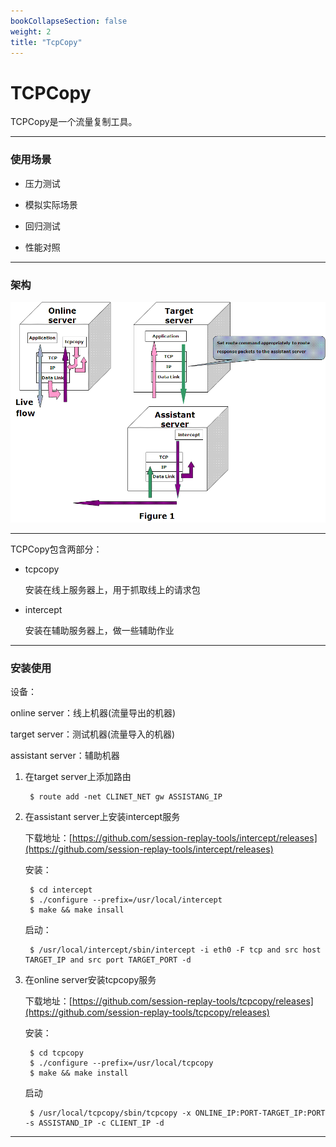 ```yaml
---
bookCollapseSection: false
weight: 2
title: "TcpCopy"
---
```


# TCPCopy

TCPCopy是一个流量复制工具。

***

### 使用场景

* 压力测试

* 模拟实际场景

* 回归测试

* 性能对照

***

### 架构

![架构](tcpcopy-arch.gif)

***
TCPCopy包含两部分：

* tcpcopy

	安装在线上服务器上，用于抓取线上的请求包

* intercept

	安装在辅助服务器上，做一些辅助作业

***

### 安装使用

设备：

online server：线上机器(流量导出的机器)

target server：测试机器(流量导入的机器)

assistant server：辅助机器

1. 在target server上添加路由

		$ route add -net CLINET_NET gw ASSISTANG_IP

2. 在assistant server上安装intercept服务

	下载地址：[https://github.com/session-replay-tools/intercept/releases](https://github.com/session-replay-tools/intercept/releases)

	安装：

		$ cd intercept
		$ ./configure --prefix=/usr/local/intercept
		$ make && make insall
	
	启动：

		$ /usr/local/intercept/sbin/intercept -i eth0 -F tcp and src host TARGET_IP and src port TARGET_PORT -d

3. 在online server安装tcpcopy服务

	下载地址：[https://github.com/session-replay-tools/tcpcopy/releases](https://github.com/session-replay-tools/tcpcopy/releases)

	安装：

		$ cd tcpcopy
		$ ./configure --prefix=/usr/local/tcpcopy
		$ make && make install

	启动

		$ /usr/local/tcpcopy/sbin/tcpcopy -x ONLINE_IP:PORT-TARGET_IP:PORT -s ASSISTAND_IP -c CLIENT_IP -d

***
